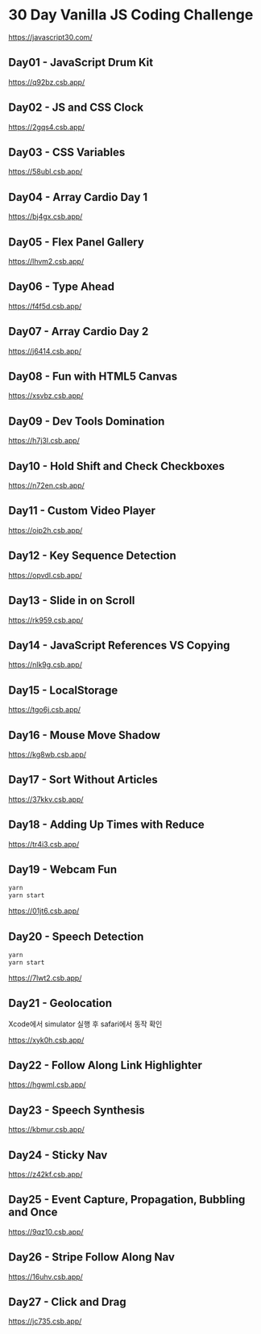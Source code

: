 # 30 Day Vanilla JS Coding Challenge

<https://javascript30.com/>

## Day01 - JavaScript Drum Kit

<https://q92bz.csb.app/>

## Day02 - JS and CSS Clock

<https://2gqs4.csb.app/>

## Day03 - CSS Variables

<https://58ubl.csb.app/>

## Day04 - Array Cardio Day 1

<https://bj4gx.csb.app/>

## Day05 - Flex Panel Gallery

<https://lhvm2.csb.app/>

## Day06 - Type Ahead

<https://f4f5d.csb.app/>

## Day07 - Array Cardio Day 2

<https://j6414.csb.app/>

## Day08 - Fun with HTML5 Canvas

<https://xsvbz.csb.app/>

## Day09 - Dev Tools Domination

<https://h7j3l.csb.app/>

## Day10 - Hold Shift and Check Checkboxes

<https://n72en.csb.app/>

## Day11 - Custom Video Player

<https://oip2h.csb.app/>

## Day12 - Key Sequence Detection

<https://opvdl.csb.app/>

## Day13 - Slide in on Scroll

<https://rk959.csb.app/>

## Day14 - JavaScript References VS Copying

<https://nlk9g.csb.app/>

## Day15 - LocalStorage

<https://tgo6j.csb.app/>

## Day16 - Mouse Move Shadow

<https://kg8wb.csb.app/>

## Day17 - Sort Without Articles

<https://37kkv.csb.app/>

## Day18 - Adding Up Times with Reduce

<https://tr4i3.csb.app/>

## Day19 - Webcam Fun

```javascript
yarn
yarn start
```

<https://01jt6.csb.app/>

## Day20 - Speech Detection

```javascript
yarn
yarn start
```

<https://7lwt2.csb.app/>

## Day21 - Geolocation

Xcode에서 simulator 실행 후 safari에서 동작 확인

<https://xyk0h.csb.app/>

## Day22 - Follow Along Link Highlighter

<https://hgwml.csb.app/>

## Day23 - Speech Synthesis

<https://kbmur.csb.app/>

## Day24 - Sticky Nav

<https://z42kf.csb.app/>

## Day25 - Event Capture, Propagation, Bubbling and Once

<https://9qz10.csb.app/>

## Day26 - Stripe Follow Along Nav

<https://16uhv.csb.app/>

## Day27 - Click and Drag

<https://jc735.csb.app/>
